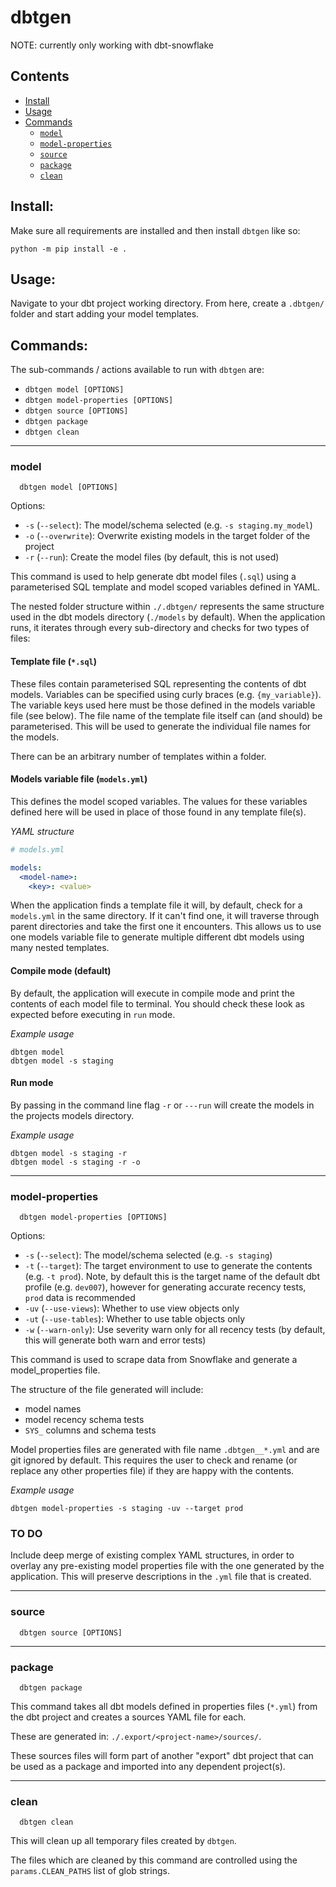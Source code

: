 # dbtgen

NOTE: currently only working with dbt-snowflake 

## Contents

- [Install](#commands)
- [Usage](#usage)
- [Commands](#commands)
  - [`model`](#model)
  - [`model-properties`](#model-properties)
  - [`source`](#source) 
  - [`package`](#package)
  - [`clean`](#clean)


## Install:

Make sure all requirements are installed and then install `dbtgen` like so:

```
python -m pip install -e . 
```


## Usage:

Navigate to your dbt project working directory.
From here, create a `.dbtgen/` folder and start adding your model templates.


## Commands:

The sub-commands / actions available to run with `dbtgen` are:

- `dbtgen model [OPTIONS]`
- `dbtgen model-properties [OPTIONS]`
- `dbtgen source [OPTIONS]`
- `dbtgen package`
- `dbtgen clean`

---

### model

```
  dbtgen model [OPTIONS]
```

Options:
- `-s` (`--select`): The model/schema selected (e.g. `-s staging.my_model`)
- `-o` (`--overwrite`): Overwrite existing models in the target folder of the project
- `-r` (`--run`): Create the model files (by default, this is not used)

This command is used to help generate dbt model files (`.sql`) using a parameterised SQL template and model scoped variables defined in YAML. 

The nested folder structure within `./.dbtgen/` represents the same structure used in the dbt models directory (`./models` by default). 
When the application runs, it iterates through every sub-directory and checks for two types of files:

#### Template file (`*.sql`)

These files contain parameterised SQL representing the contents of dbt models. Variables can be specified using curly braces (e.g. `{my_variable}`). The variable keys used here must be those defined in the models variable file (see below). The file name of the template file itself can (and should) be parameterised. This will be used to generate the individual file names for the models.

There can be an arbitrary number of templates within a folder.

#### Models variable file (`models.yml`)

This defines the model scoped variables. The values for these variables defined here will be used in place of those found in any template file(s).

_YAML structure_

```yaml
# models.yml

models:
  <model-name>:
    <key>: <value>
```

When the application finds a template file it will, by default, check for a `models.yml` in the same directory. If it can't find one, it will traverse through parent directories and take the first one it encounters. This allows us to use one models variable file to generate multiple different dbt models using many nested templates.

#### Compile mode (default)

By default, the application will execute in compile mode and print the contents of each model file to terminal. You should check these look as expected before executing in `run` mode.

_Example usage_

```shell
dbtgen model
dbtgen model -s staging
```

#### Run mode

By passing in the command line flag `-r` or `---run` will create the models in the projects models directory.

_Example usage_

```shell
dbtgen model -s staging -r
dbtgen model -s staging -r -o
```


---

### model-properties

```
  dbtgen model-properties [OPTIONS]
```

Options:
- `-s` (`--select`): The model/schema selected (e.g. `-s staging`)
- `-t` (`--target`): The target environment to use to generate the contents (e.g. `-t prod`). Note, by default this is the target name of the default dbt profile (e.g. `dev007`), however for generating accurate recency tests, `prod` data is recommended
- `-uv` (`--use-views`): Whether to use view objects only
- `-ut` (`--use-tables`): Whether to use table objects only
- `-w` (`--warn-only`): Use severity warn only for all recency tests (by default, this will generate both warn and error tests)

This command is used to scrape data from Snowflake and generate a model_properties file.

The structure of the file generated will include:
- model names
- model recency schema tests
- `SYS_` columns and schema tests

Model properties files are generated with file name `.dbtgen__*.yml` and are git ignored by default. This requires the user to check and rename (or replace any other properties file) if they are happy with the contents.

_Example usage_

```shell
dbtgen model-properties -s staging -uv --target prod
```

### TO DO

Include deep merge of existing complex YAML structures, in order to overlay any pre-existing model properties file with the one generated by the application. This will preserve descriptions in the `.yml` file that is created.


---

### source

```
  dbtgen source [OPTIONS]
```


---

### package

```
  dbtgen package
```

This command takes all dbt models defined in properties files (`*.yml`) from the dbt project and creates a sources YAML file for each. 

These are generated in: `./.export/<project-name>/sources/`.

These sources files will form part of another "export" dbt project that can be used as a package 
and imported into any dependent project(s).


---

### clean

```
  dbtgen clean
```

This will clean up all temporary files created by `dbtgen`. 

The files which are cleaned by this command are controlled using the `params.CLEAN_PATHS` list of glob strings.
